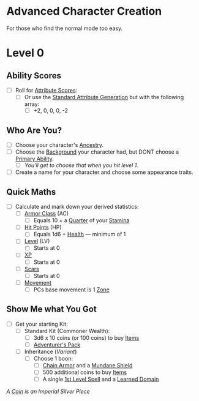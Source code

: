 # Advanced Character Creation

For those who find the normal mode too easy.

# Level 0

## Ability Scores

- [ ] Roll for [Attribute Scores](../../Player%20Characters/Attributes/Attribute%20Scores.md):
	- [ ] Or use the [Standard Attribute Generation](../Standard%20Attribute%20Generation.md) but with the following array:
		- [ ] +2, 0, 0, 0, -2

## Who Are You?

- [ ] Choose your character's [Ancestry](../../Player%20Characters/Ancenstries/Ancestry.md).
- [ ] Choose the [Background](../../Player%20Characters/Backgrounds/Background.md) your character had, but DONT choose a [Primary Ability](../../Player%20Characters/Backgrounds/Primary%20Ability.md).
	- [ ] *You'll get to choose that when you hit level 1.*
- [ ] Create a name for your character and choose some appearance traits.

## Quick Maths

- [ ] Calculate and mark down your derived statistics:
	- [ ] [Armor Class](../../Player%20Characters/Derived%20Statistics/Armor%20Class.md) (AC)
		- [ ] Equals 10 + a [Quarter](../../Game%20Procedures/Core%20Procedures/Half.md) of your [Stamina](../../Player%20Characters/Attributes/Stamina.md)
	- [ ] [Hit Points](../../Player%20Characters/Derived%20Statistics/Hit%20Points.md) (HP)
		- [ ] Equals 1d6 + [Health](../../Player%20Characters/Attributes/Health.md) — minimum of 1
	- [ ] [Level](../../Player%20Characters/Progression/Level.md) (LV)
		- [ ] Starts at 0
	- [ ] [XP](../../Player%20Characters/Progression/Experience%20Points.md)
		- [ ] Starts at 0
	- [ ] [Scars](../../Player%20Characters/Progression/Scars.md)
		- [ ] Starts at 0
	- [ ] [Movement](../../Game%20Procedures/Combat/Movement.md)
		- [ ] PCs base movement is 1 [Zone](../../Game%20Procedures/Core%20Procedures/Zone.md)

## Show Me what You Got

- [ ] Get your starting Kit:
	- [ ] Standard Kit (Commoner Wealth):
		- [ ] 3d6 x 10 coins (or 100 coins) to buy [Items](../../Items%20and%20Gear/Items.md)
		- [ ] [Adventurer's Pack](../../Items%20and%20Gear/Gear/100%20Coins/Adventurer's%20Pack.md)
	- [ ] Inheritance (*Variant*)
		- [ ] Choose 1 boon:
			- [ ] [Chain Armor](../../Items%20and%20Gear/Armor/Mundane%20Armor/Chain%20Armor.md) and a [Mundane Shield](../../Items%20and%20Gear/Armor/Mundane%20Armor/Mundane%20Shield.md)
			- [ ] 500 additional coins to buy [Items](../../Items%20and%20Gear/Items.md)
			- [ ] A single [1st Level Spell](../../Magic/Spells/Spells%20by%20Level/Level%201/1st%20Level%20Spells.md) and a [Learned Domain](../../Magic/Spellcasting/Spell%20Learning/Learned%20Domains.md)

*A [Coin](../../Resources%20for%20GMs/Economy/Coins.md) is an Imperial Silver Piece*
